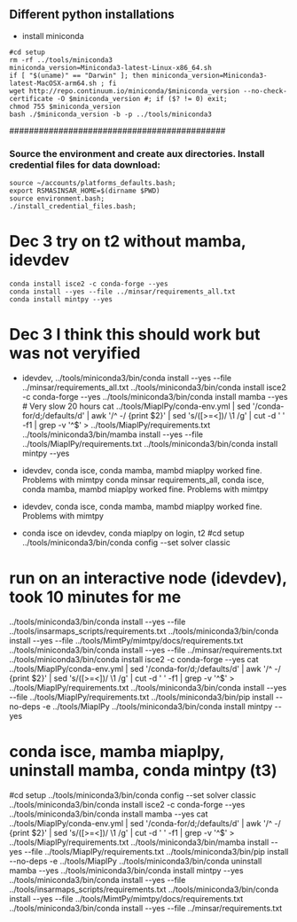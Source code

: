 ## Different python installations 
* install miniconda
```
#cd setup
rm -rf ../tools/miniconda3
miniconda_version=Miniconda3-latest-Linux-x86_64.sh
if [ "$(uname)" == "Darwin" ]; then miniconda_version=Miniconda3-latest-MacOSX-arm64.sh ; fi
wget http://repo.continuum.io/miniconda/$miniconda_version --no-check-certificate -O $miniconda_version #; if ($? != 0) exit; 
chmod 755 $miniconda_version
bash ./$miniconda_version -b -p ../tools/miniconda3
```
############################################
### Source the environment and create aux directories. Install credential files for data download: ###
```
source ~/accounts/platforms_defaults.bash;
export RSMASINSAR_HOME=$(dirname $PWD)
source environment.bash;
./install_credential_files.bash;
```

# Dec 3  try on t2 without mamba, idevdev
```
conda install isce2 -c conda-forge --yes
conda install --yes --file ../minsar/requirements_all.txt
conda install mintpy --yes
```

# Dec 3  I think this should work but was not veryified
* idevdev,
../tools/miniconda3/bin/conda install --yes --file ../minsar/requirements_all.txt
../tools/miniconda3/bin/conda install isce2 -c conda-forge --yes
../tools/miniconda3/bin/conda install mamba --yes                          # Very slow 20 hours
cat ../tools/MiaplPy/conda-env.yml | sed '/conda-for/d;/defaults/d' | awk '/^  -/ {print $2}' | sed 's/\([>=<]\)/ \1 /g' | cut -d ' ' -f1 | grep -v '^$' > ../tools/MiaplPy/requirements.txt
../tools/miniconda3/bin/mamba install --yes --file ../tools/MiaplPy/requirements.txt
../tools/miniconda3/bin/conda install mintpy --yes


* idevdev, conda isce, conda mamba, mambd miaplpy worked fine. Problems with mimtpy
 conda minsar requirements_all, conda isce, conda mamba, mambd miaplpy worked fine. Problems with mimtpy
* idevdev, conda isce, conda mamba, mambd miaplpy worked fine. Problems with mimtpy
* conda isce on idevdev, conda miaplpy on login, t2
#cd setup
../tools/miniconda3/bin/conda config --set solver classic
# run on an interactive node (idevdev), took 10 minutes for me
../tools/miniconda3/bin/conda install --yes --file ../tools/insarmaps_scripts/requirements.txt
../tools/miniconda3/bin/conda install --yes --file ../tools/MimtPy/mimtpy/docs/requirements.txt 
../tools/miniconda3/bin/conda install --yes --file ../minsar/requirements.txt
../tools/miniconda3/bin/conda install isce2 -c conda-forge --yes 
cat ../tools/MiaplPy/conda-env.yml | sed '/conda-for/d;/defaults/d' | awk '/^  -/ {print $2}' | sed 's/\([>=<]\)/ \1 /g' | cut -d ' ' -f1 | grep -v '^$' > ../tools/MiaplPy/requirements.txt
../tools/miniconda3/bin/conda install --yes --file ../tools/MiaplPy/requirements.txt
../tools/miniconda3/bin/pip install --no-deps -e ../tools/MiaplPy
../tools/miniconda3/bin/conda install mintpy --yes

# conda isce, mamba miaplpy, uninstall mamba, conda mintpy (t3)
#cd setup
../tools/miniconda3/bin/conda config --set solver classic
../tools/miniconda3/bin/conda install isce2 -c conda-forge --yes
../tools/miniconda3/bin/conda install mamba --yes
cat ../tools/MiaplPy/conda-env.yml | sed '/conda-for/d;/defaults/d' | awk '/^  -/ {print $2}' | sed 's/\([>=<]\)/ \1 /g' | cut -d ' ' -f1 | grep -v '^$' > ../tools/MiaplPy/requirements.txt
../tools/miniconda3/bin/mamba install --yes --file ../tools/MiaplPy/requirements.txt
../tools/miniconda3/bin/pip install --no-deps -e ../tools/MiaplPy
../tools/miniconda3/bin/conda uninstall mamba --yes
../tools/miniconda3/bin/conda install mintpy --yes
../tools/miniconda3/bin/conda install --yes --file ../tools/insarmaps_scripts/requirements.txt
../tools/miniconda3/bin/conda install --yes --file ../tools/MimtPy/mimtpy/docs/requirements.txt
../tools/miniconda3/bin/conda install --yes --file ../minsar/requirements.txt
